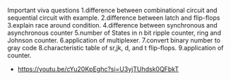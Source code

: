 
Important viva questions
1.difference between combinational circuit and sequential circuit with example.
2.difference between latch and flip-flops 
3.explain race around condition.
4.difference between synchronous and asynchronous counter
5.number of States in n bit ripple counter, ring and Johnson counter.
6.application of multiplexer.
7.convert binary number to gray code
8.characteristic table of sr,jk, d, and t flip-flops.
9.application of counter.

* https://youtu.be/cYu20KpEghc?si=U3yjTUhdsk0QFbkT
